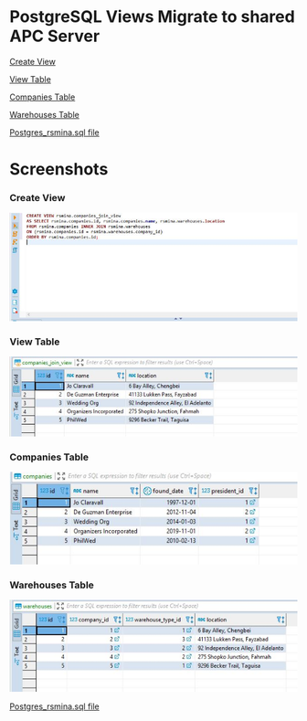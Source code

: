 <h1> PostgreSQL Views Migrate to shared APC Server </h1>

[Create View](#create-view)

[View Table](#view-table)
 
[Companies Table](#companies)
 
[Warehouses Table](#warehouses)

[Postgres_rsmina.sql file](https://github.com/rsmina/-apc_datama2_shared_database/blob/master/projects3_postgresql_view_2tables/postgres_rsmina.sql)

# Screenshots
<h3 id="create-view">Create View</h3>
<img src="create_view.JPG" alt="Create View" />

<br />

<h3 id="view-table">View Table</h3>
<img src="view_table.JPG" alt="View Table" />

<br />

<h3 id="companies">Companies Table</h3>
<img src="companies.JPG" alt="Companies" />

<br />

<h3 id="warehouses">Warehouses Table</h3>
<img src="warehouses.JPG" alt="Warehouses" />

[Postgres_rsmina.sql file](https://github.com/rsmina/-apc_datama2_shared_database/blob/master/projects3_postgresql_view_2tables/postgres_rsmina.sql)
